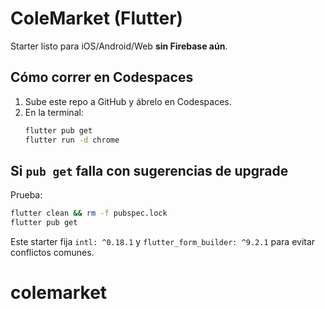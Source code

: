 
# ColeMarket (Flutter)

Starter listo para iOS/Android/Web **sin Firebase aún**.

## Cómo correr en Codespaces
1. Sube este repo a GitHub y ábrelo en Codespaces.
2. En la terminal:
   ```bash
   flutter pub get
   flutter run -d chrome
   ```

## Si `pub get` falla con sugerencias de upgrade
Prueba:
```bash
flutter clean && rm -f pubspec.lock
flutter pub get
```
Este starter fija `intl: ^0.18.1` y `flutter_form_builder: ^9.2.1` para evitar conflictos comunes.
# colemarket
